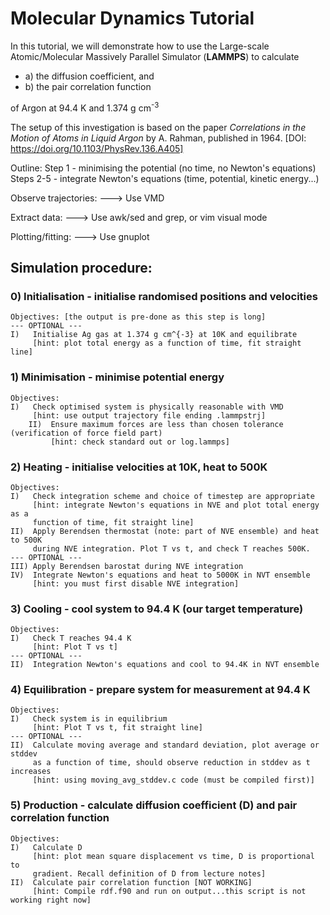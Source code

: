 # Molecular Dynamics Tutorial

In this tutorial, we will demonstrate how to use the Large-scale Atomic/Molecular Massively Parallel Simulator (**LAMMPS**) to calculate
- a) the diffusion coefficient, and
- b) the pair correlation function

of Argon at 94.4 K and 1.374 g cm<sup>-3</sup>

The setup of this investigation is based on the paper *Correlations in the Motion of Atoms in Liquid Argon* by A. Rahman, published in 1964.
[DOI: https://doi.org/10.1103/PhysRev.136.A405]

Outline:
Step 1 - minimising the potential (no time, no Newton's equations)
Steps 2-5 - integrate Newton's equations (time, potential, kinetic energy...)

Observe trajectories:
---> Use VMD

Extract data:
---> Use awk/sed and grep, or vim visual mode

Plotting/fitting:
---> Use gnuplot

## Simulation procedure:
### 0) Initialisation - initialise randomised positions and velocities
	Objectives: [the output is pre-done as this step is long]
	--- OPTIONAL ---
	I)   Initialise Ag gas at 1.374 g cm^{-3} at 10K and equilibrate
	     [hint: plot total energy as a function of time, fit straight line]

### 1) Minimisation - minimise potential energy
	Objectives:
	I)   Check optimised system is physically reasonable with VMD
	     [hint: use output trajectory file ending .lammpstrj]
        II)  Ensure maximum forces are less than chosen tolerance (verification of force field part)
             [hint: check standard out or log.lammps]
           
### 2) Heating - initialise velocities at 10K, heat to 500K
	Objectives:
	I)   Check integration scheme and choice of timestep are appropriate
	     [hint: integrate Newton's equations in NVE and plot total energy as a
	     function of time, fit straight line]
	II)  Apply Berendsen thermostat (note: part of NVE ensemble) and heat to 500K 
	     during NVE integration. Plot T vs t, and check T reaches 500K.
	--- OPTIONAL ---
	III) Apply Berendsen barostat during NVE integration
	IV)  Integrate Newton's equations and heat to 5000K in NVT ensemble
	     [hint: you must first disable NVE integration]

### 3) Cooling - cool system to 94.4 K (our target temperature)
	Objectives:
	I)   Check T reaches 94.4 K
	     [hint: Plot T vs t]
	--- OPTIONAL ---
	II)  Integration Newton's equations and cool to 94.4K in NVT ensemble
	
### 4) Equilibration - prepare system for measurement at 94.4 K
	Objectives:
	I)   Check system is in equilibrium
	     [hint: Plot T vs t, fit straight line]
	--- OPTIONAL ---
	II)  Calculate moving average and standard deviation, plot average or stddev
	     as a function of time, should observe reduction in stddev as t increases
	     [hint: using moving_avg_stddev.c code (must be compiled first)]
	     
### 5) Production - calculate diffusion coefficient (D) and pair correlation function 
	Objectives:
	I)   Calculate D
	     [hint: plot mean square displacement vs time, D is proportional to
	     gradient. Recall definition of D from lecture notes]
	II)  Calculate pair correlation function [NOT WORKING]
	     [hint: Compile rdf.f90 and run on output...this script is not working right now]
		
